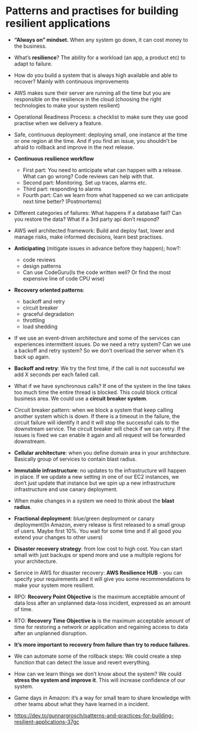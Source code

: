 # Patterns and practises for building resilient applications

- **“Always on” mindset.** When any system go down, it can cost money to the business.
- What’s **resilience**? The ability for a workload (an app, a product etc) to adapt to failure.
- How do you build a system that is always high available and able to recover? Mainly with continuous improvements
- AWS makes sure their server are running all the time but you are responsible on the resilience in the cloud (choosing the right technologies to make your system resilient)
- Operational Readiness Process: a checklist to make sure they use good practise when we delivery a feature.
- Safe, continuous deployment: deploying small, one instance at the time or one region at the time. And if you find an issue, you shouldn’t be afraid to rollback and improve in the next release.

- **Continuous resilience workflow**
    - First part: You need to anticipate what can happen with a release. What can go wrong? Code reviews can help with that.
    - Second part: Monitoring. Set up traces, alarms etc.
    - Third part: responding to alarms
    - Fourth part: Can we learn from what happened so we can anticipate next time better? (Postmortems)
- Different categories of failures: What happens if a database fail? Can you restore the data? What if a 3rd party api don’t respond?
- AWS well architected framework: Build and deploy fast, lower and manage risks, make informed decisions, learn best practises.
- **Anticipating** (mitigate issues in advance before they happen); how?:
    - code reviews
    - design patterns
    - Can use CodeGuru(Is the code written well? Or find the most expensive line of code CPU wise)
- **Recovery oriented patterns**:
    - backoff and retry
    - circuit breaker
    - graceful degradation
    - throttling
    - load shedding
- If we use an event-driven architecture and some of the services can experiences intermittent issues. Do we need a retry system? Can we use a backoff and retry system? So we don’t overload the server when it’s back up again.
- **Backoff and retry**: We try the first time, if the call is not successful we add X seconds per each failed call.
- What if we have synchronous calls? If one of the system in the line takes too much time the entire thread is blocked. This could block critical business area. We could use a **circuit breaker system**.
- Circuit breaker pattern: when we block a system that keep calling another system which is down. If there is a timeout in the failure, the circuit failure will identify it and it will stop the successful cals to the downstream service. The circuit breaker will check if we can retry. If the issues is fixed we can enable it again and all request will be forwarded downstream.
- **Cellular architecture**: when you define domain area in your architecture. Basically group of services to contain blast radius.
- **Immutable infrastructure**: no updates to the infrastructure will happen in place. If we update a new setting in one of our EC2 instances, we don’t just update that instance but we spin up a new infrastructure infrastructure and use canary deployment.
- When make changes in a system we need to think about the **blast radius**.
- **Fractional deployment**: blue/green deployment or canary deployment(In Amazon, every release is first released to a small group of users. Maybe first 10%. You wait for some time and if all good you extend your changes to other users)
- **Disaster recovery strategy**: from low cost to high cost. You can start small with just backups or spend more and use a multiple regions for your architecture.
- Service in AWS for disaster recovery: **AWS Resilience HUB** - you can specify your requirements and it will give you some recommendations to make your system more resilient.
- RPO:  **Recovery Point Objective** is the maximum acceptable amount of data loss after an unplanned data-loss incident, expressed as an amount of time.
- RTO:  **Recovery Time Objective is** is the maximum acceptable amount of time for restoring a network or application and regaining access to data after an unplanned disruption.
- **It’s more important to recovery from failure than try to reduce failures.**
- We can automate some of the rollback steps: We could create a step function that can detect the issue and revert everything.
- How can we learn things we don’t know about the system? We could **stress the system and improve it**. This will increase confidence of our system.
- Game days in Amazon: it’s a way for small team to share knowledge with other teams about what they have learned in a incident.
- https://dev.to/gunnargrosch/patterns-and-practices-for-building-resilient-applications-37gc